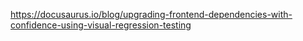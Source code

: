 https://docusaurus.io/blog/upgrading-frontend-dependencies-with-confidence-using-visual-regression-testing
